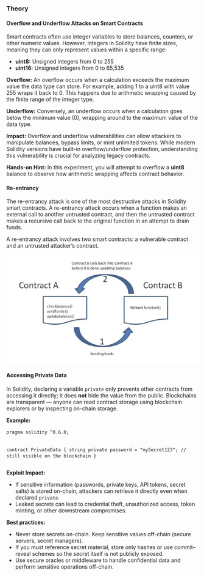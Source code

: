 ### Theory

<h4>Overflow and Underflow Attacks on Smart Contracts</h4> <p>Smart contracts often use integer variables to store balances, counters, or other numeric values. However, integers in Solidity have finite sizes, meaning they can only represent values within a specific range:</p> <ul> <li><b>uint8:</b> Unsigned integers from 0 to 255</li> <li><b>uint16:</b> Unsigned integers from 0 to 65,535</li> </ul> <p><b>Overflow:</b> An overflow occurs when a calculation exceeds the maximum value the data type can store. For example, adding 1 to a uint8 with value 255 wraps it back to 0. This happens due to arithmetic wrapping caused by the finite range of the integer type.</p> <p><b>Underflow:</b> Conversely, an underflow occurs when a calculation goes below the minimum value (0), wrapping around to the maximum value of the data type.</p> <p><b>Impact:</b> Overflow and underflow vulnerabilities can allow attackers to manipulate balances, bypass limits, or mint unlimited tokens. While modern Solidity versions have built-in overflow/underflow protection, understanding this vulnerability is crucial for analyzing legacy contracts.</p> <p><b>Hands-on Hint:</b> In this experiment, you will attempt to overflow a <b>uint8</b> balance to observe how arithmetic wrapping affects contract behavior.</p>

<h4>Re-entrancy</h4>
<p>The re-entrancy attack is one of the most destructive attacks in Solidity smart contracts. A re-entrancy attack occurs when a function makes an external call to another untrusted contract, and then the untrusted contract makes a recursive call back to the original function in an attempt to drain funds.</p>
<p>A re-entrancy attack involves two smart contracts: a vulnerable contract and an untrusted attacker’s contract.</p>

<div><img src="./images/reentrance.png" alt="re-entrance"></div>

<h4>Accessing Private Data</h4> <p>In Solidity, declaring a variable <code>private</code> only prevents other contracts from accessing it directly; it does <strong>not</strong> hide the value from the public. Blockchains are transparent — anyone can read contract storage using blockchain explorers or by inspecting on-chain storage.</p> <p><strong>Example:</strong></p> <pre><code>pragma solidity ^0.6.0;

contract PrivateData {
string private password = "mySecret123"; // still visible on the blockchain
}
</code></pre>

<p><strong>Exploit Impact:</strong></p> <ul> <li>If sensitive information (passwords, private keys, API tokens, secret salts) is stored on-chain, attackers can retrieve it directly even when declared <code>private</code>.</li> <li>Leaked secrets can lead to credential theft, unauthorized access, token minting, or other downstream compromises.</li> </ul> <p><strong>Best practices:</strong></p> <ul> <li>Never store secrets on-chain. Keep sensitive values off-chain (secure servers, secret managers).</li> <li>If you must reference secret material, store only hashes or use commit–reveal schemes so the secret itself is not publicly exposed.</li> <li>Use secure oracles or middleware to handle confidential data and perform sensitive operations off-chain.</li> </ul>
